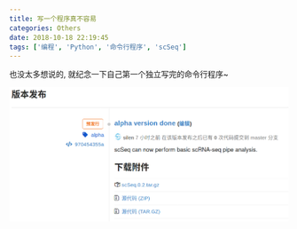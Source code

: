 ```yaml
---
title: 写一个程序真不容易
categories: Others
date: 2018-10-18 22:19:45
tags: ['编程', 'Python', '命令行程序', 'scSeq']
---
```



也没太多想说的, 就纪念一下自己第一个独立写完的命令行程序~
<!-- 摘要部分 -->


![publish](https://raw.githubusercontent.com/SilenWang/Gallary/master/scSeq_pub.png)
